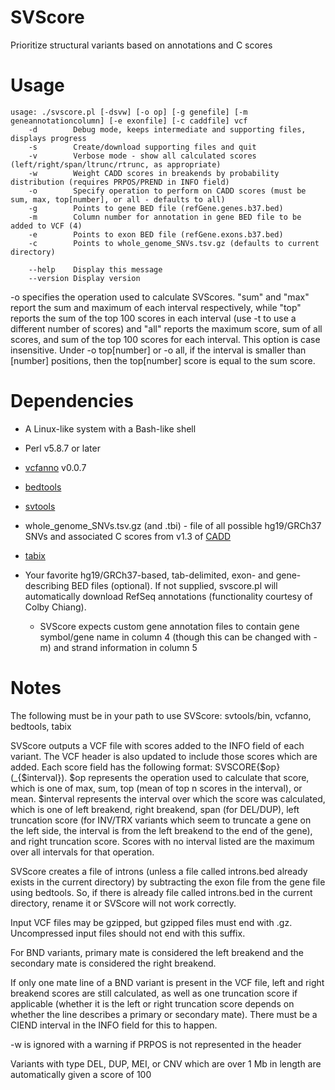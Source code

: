 # SVScore
Prioritize structural variants based on annotations and C scores

# Usage
```
usage: ./svscore.pl [-dsvw] [-o op] [-g genefile] [-m geneannotationcolumn] [-e exonfile] [-c caddfile] vcf
    -d	      Debug mode, keeps intermediate and supporting files, displays progress
    -s	      Create/download supporting files and quit
    -v	      Verbose mode - show all calculated scores (left/right/span/ltrunc/rtrunc, as appropriate)
    -w	      Weight CADD scores in breakends by probability distribution (requires PRPOS/PREND in INFO field)
    -o	      Specify operation to perform on CADD scores (must be sum, max, top[number], or all - defaults to all)
    -g	      Points to gene BED file (refGene.genes.b37.bed)
    -m	      Column number for annotation in gene BED file to be added to VCF (4)
    -e	      Points to exon BED file (refGene.exons.b37.bed)
    -c	      Points to whole_genome_SNVs.tsv.gz (defaults to current directory)

    --help    Display this message
    --version Display version
```

-o specifies the operation used to calculate SVScores. "sum" and "max" report the sum and maximum of each interval respectively, while "top" reports the sum of the top 100 scores in each interval (use -t to use a different number of scores) and "all" reports the maximum score, sum of all scores, and sum of the top 100 scores for each interval. This option is case insensitive. Under -o top[number] or -o all, if the interval is smaller than [number] positions, then the top[number] score is equal to the sum score.

# Dependencies
* A Linux-like system with a Bash-like shell

* Perl v5.8.7 or later

* [vcfanno](https://www.github.com/brentp/vcfanno) v0.0.7

* [bedtools](https://www.github.com/arq5x/bedtools2)

* [svtools](https://github.com/hall-lab/svtools)

* whole_genome_SNVs.tsv.gz (and .tbi) - file of all possible hg19/GRCh37 SNVs and associated C scores from v1.3 of [CADD](http://cadd.gs.washington.edu/download) 

* [tabix](https://github.com/samtools/htslib)

* Your favorite hg19/GRCh37-based, tab-delimited, exon- and gene-describing BED files (optional). If not supplied, svscore.pl will automatically download RefSeq annotations (functionality courtesy of Colby Chiang).

  * SVScore expects custom gene annotation files to contain gene symbol/gene name in column 4 (though this can be changed with -m) and strand information in column 5
  
# Notes
The following must be in your path to use SVScore: svtools/bin, vcfanno, bedtools, tabix

SVScore outputs a VCF file with scores added to the INFO field of each variant. The VCF header is also updated to include those scores which are added. Each score field has the following format: SVSCORE{$op}(_{$interval}). $op represents the operation used to calculate that score, which is one of max, sum, top (mean of top n scores in the interval), or mean. $interval represents the interval over which the score was calculated, which is one of left breakend, right breakend, span (for DEL/DUP), left truncation score (for INV/TRX variants which seem to truncate a gene on the left side, the interval is from the left breakend to the end of the gene), and right truncation score. Scores with no interval listed are the maximum over all intervals for that operation.

SVScore creates a file of introns (unless a file called introns.bed already exists in the current directory) by subtracting the exon file from the gene file using bedtools. So, if there is already file called introns.bed in the current directory, rename it or SVScore will not work correctly.

Input VCF files may be gzipped, but gzipped files must end with .gz. Uncompressed input files should not end with this suffix.

For BND variants, primary mate is considered the left breakend and the secondary mate is considered the right breakend.

If only one mate line of a BND variant is present in the VCF file, left and right breakend scores are still calculated, as well as one truncation score if applicable (whether it is the left or right truncation score depends on whether the line describes a primary or secondary mate). There must be a CIEND interval in the INFO field for this to happen.

-w is ignored with a warning if PRPOS is not represented in the header

Variants with type DEL, DUP, MEI, or CNV which are over 1 Mb in length are automatically given a score of 100
